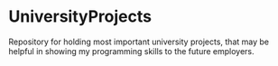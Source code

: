 # UniversityProjects
Repository for holding most important university projects, that may be helpful in showing my programming skills to the future employers.
